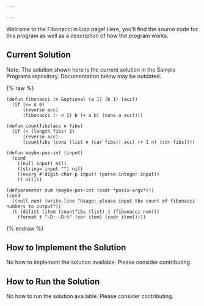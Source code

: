 ```yaml
---

---
```


Welcome to the Fibonacci in Lisp page! Here, you'll find the source code for this program as well as a description of how the program works.

## Current Solution

Note: The solution shown here is the current solution in the Sample Programs repository. Documentation below may be outdated.

{% raw %}

```Lisp
(defun fibonacci (n &optional (a 1) (b 1) (acc))
  (if (<= n 0)
      (reverse acc)
      (fibonacci (- n 1) b (+ a b) (cons a acc))))

(defun countfibs(acc n fibs)
  (if (< (length fibs) 1)
      (reverse acc)
      (countfibs (cons (list n (car fibs)) acc) (+ 1 n) (cdr fibs))))

(defun maybe-pos-int (input)
  (cond
    ((null input) nil)
    ((string= input "") nil)
    ((every #'digit-char-p input) (parse-integer input))
    (t nil)))

(defparameter num (maybe-pos-int (cadr *posix-argv*)))
(cond
  ((null num) (write-line "Usage: please input the count of fibonacci numbers to output"))
  (t (dolist (item (countfibs (list) 1 (fibonacci num)))
    (format t "~D: ~D~%" (car item) (cadr item)))))

```

{% endraw %}

## How to Implement the Solution

No how to implement the solution available. Please consider contributing.

## How to Run the Solution

No how to run the solution available. Please consider contributing.